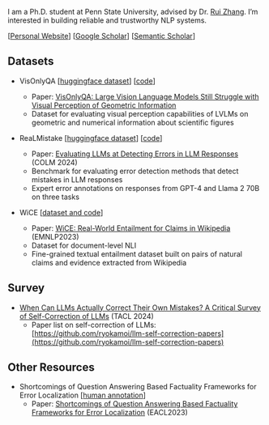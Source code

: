 I am a Ph.D. student at Penn State University, advised by Dr. [Rui Zhang](https://ryanzhumich.github.io/). I’m interested in building reliable and trustworthy NLP systems.

[[Personal Website](https://ryokamoi.github.io/)] [[Google Scholar](https://scholar.google.com/citations?user=4OWTLKAAAAAJ)] [[Semantic Scholar](https://www.semanticscholar.org/author/Ryo-Kamoi/83757854)]

## Datasets

* VisOnlyQA [[huggingface dataset](https://huggingface.co/collections/ryokamoi/visonlyqa-674e86c7ec384b629bb97bc3)] [[code](https://github.com/psunlpgroup/VisOnlyQA)]
  * Paper: [VisOnlyQA: Large Vision Language Models Still Struggle with Visual Perception of Geometric Information](https://arxiv.org/abs/2412.00947)
  * Dataset for evaluating visual perception capabilities of LVLMs on geometric and numerical information about scientific figures

* ReaLMistake [[huggingface dataset](https://huggingface.co/datasets/ryokamoi/realmistake)] [[code](https://github.com/psunlpgroup/ReaLMistake)]
  * Paper: [Evaluating LLMs at Detecting Errors in LLM Responses](https://arxiv.org/abs/2404.03602) (COLM 2024)
  * Benchmark for evaluating error detection methods that detect mistakes in LLM responses
  * Expert error annotations on responses from GPT-4 and Llama 2 70B on three tasks

* WiCE [[dataset and code](https://github.com/ryokamoi/wice)]
  * Paper: [WiCE: Real-World Entailment for Claims in Wikipedia](https://arxiv.org/abs/2303.01432) (EMNLP2023)
  * Dataset for document-level NLI
  * Fine-grained textual entailment dataset built on pairs of natural claims and evidence extracted from Wikipedia

## Survey

* [When Can LLMs Actually Correct Their Own Mistakes? A Critical Survey of Self-Correction of LLMs](https://arxiv.org/abs/2406.01297) (TACL 2024)
  * Paper list on self-correction of LLMs: [https://github.com/ryokamoi/llm-self-correction-papers](https://github.com/ryokamoi/llm-self-correction-papers)

## Other Resources

* Shortcomings of Question Answering Based Factuality Frameworks for Error Localization [[human annotation](https://github.com/ryokamoi/QA-metrics-human-annotation)]
  * Paper: [Shortcomings of Question Answering Based Factuality Frameworks for Error Localization](https://aclanthology.org/2023.eacl-main.11/) (EACL2023)

<!--
**ryokamoi/ryokamoi** is a ✨ _special_ ✨ repository because its `README.md` (this file) appears on your GitHub profile.

Here are some ideas to get you started:

- 🔭 I’m currently working on ...
- 🌱 I’m currently learning ...
- 👯 I’m looking to collaborate on ...
- 🤔 I’m looking for help with ...
- 💬 Ask me about ...
- 📫 How to reach me: ...
- 😄 Pronouns: ...
- ⚡ Fun fact: ...
-->
